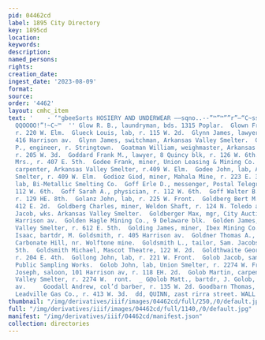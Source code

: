 ```yaml
---
pid: 04462cd
label: 1895 City Directory
key: 1895cd
location: 
keywords: 
description: 
named_persons: 
rights: 
creation_date: 
ingest_date: '2023-08-09'
format: 
source: 
order: '4462'
layout: cmhc_item
text: '    - ‘"gbeeSorts HOSIERY AND UNDERWEAR ——sqno..--”™”™””r”—“C~ssaDt(“‘i‘ié.
  QQOOOO!”!~C~™  '' Glow R. B., laundryman, bds. 1315 Poplar.  Glown Frank, lab.,
  r. 220 W. Elm.  Glueck Louis, lab, r. 115 W. 2d.  Glynn James, lawyer, Quincy blk,
  416 Harrison av.  Glynn James, switchman, Arkansas Valley Smelter.  Glynn Joseph
  P., engineer, r. Stringtown.  Goatman William, weighmaster, Arkansas Valley Smelter,
  r. 205 W. 3d.  Goddard Frank M., lawyer, 8 Quincy blk, r. 126 W. 6th.  Goddard Kate
  Mrs., r. 407 E. 5th.  Godee Frank, miner, Union Leasing & Mining Co.  Godec Fred,
  carpenter, Arkansas Valley Smelter, r.409 W. Elm.  Godee John, lab, Arkansas Valley
  Smelter, r. 409 W. Elm.  Godioz Giod, miner, Mahala Mine, r. 223 E. 3d.  Godo Stephen,
  lab, Bi-Metallic Smelting Co.  Goff Erle D., messenger, Postal Telegraph Co., r.
  112 W. 6th.  Goff Sarah A., physician, r. 112 W. 6th.  Goff Walter B., engineer,
  r. 129 HE. 8th.  Golanz John, lab, r. 225 W. Front.  Goldberg Bert M., miner, r.
  412 E. 2d.  Goldberg Charles, miner, Weldon Shaft, r. 124 N. Toledo av.  Goldberg
  Jacob, wks. Arkansas Valley Smelter.  Goldberger Max, mgr, City Auction Co., 210
  Harrison av.  Golden Hagle Mining Co., 9 Delaware blk.  Golden James, weigher, Arkansas
  Valley Smelter, r. 612 E. 5th.  Golding James, miner, Ibex Mining Co. .  Goldman
  Isaac, bartdr, M. Goldsmith, r. 405 Harrison av.  Goldner Thomas A., engineer, r.
  Carbonate Hill, nr. Wolftone mine.  Goldsmith L., tailor, Sam. Jacobs, r. 225 W.
  5th.  Goldsmith Michael, Mascot Theatre, 122 W. 2d.  Goldthwaite George H. Mrs.,
  r. 204 E. 4th.  Gollong John, lab, r. 221 W. Front.  Golob Jacob, sampler, Leadville
  Public Sampling Works.  Golob John, lab, Union Smelter, r. 2274 W. Front.  Golob
  Joseph, saloon, 101 Harrison av, r. 118 EH. 2d.  Golob Martin, carpenter, Arkansas
  Valley Smelter, r. 2274 W.  ront.  _ G@olob Matt., bartdr, J. Golob, r. 101 Harrison
  av.     Goodall Andrew, col’d barber, r. 135 W. 2d. Goodbarn Thomas, gas fitter,
  Leadville Gas Co., r. 413 W. 3d.  dd, QUINN, zast rirra street. WALL PAPER    '
thumbnail: "/img/derivatives/iiif/images/04462cd/full/250,/0/default.jpg"
full: "/img/derivatives/iiif/images/04462cd/full/1140,/0/default.jpg"
manifest: "/img/derivatives/iiif/04462cd/manifest.json"
collection: directories
---
```

